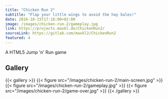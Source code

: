 ```yaml
---
title: "Chicken Run 2"
subtitle: "Flap your little wings to avoid the hay bales!"
date: 2016-10-15T17:18:00+02:00
image: /images/chicken-run-2/gameplay.jpg
link: https://projects.maxkl.de/ChickenRun2/
sourceLink: https://gitlab.com/maxkl2/ChickenRun2
featured: 4
---
```


A HTML5 Jump 'n' Run game

<!--more-->

## Gallery

{{< gallery >}}
    {{< figure src="/images/chicken-run-2/main-screen.jpg" >}}
    {{< figure src="/images/chicken-run-2/gameplay.jpg" >}}
    {{< figure src="/images/chicken-run-2/game-over.jpg" >}}
{{< /gallery >}}
